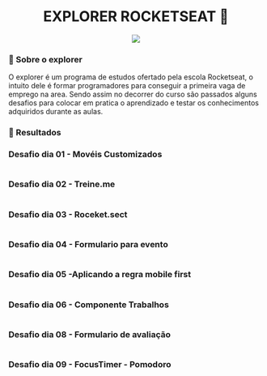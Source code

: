 <h1 align="center">
EXPLORER ROCKETSEAT 🚀
</h1>
<p align="center">
<a target="_blank" rel="noopener noreferrer" href="https://camo.githubusercontent.com/66fe19848b26f90cf13a99b798f742a9e7809b27/68747470733a2f2f696d672e736869656c64732e696f2f62616467652f746563682d66726f6e742d2d656e642d627269676874677265656e"><img src="https://camo.githubusercontent.com/66fe19848b26f90cf13a99b798f742a9e7809b27/68747470733a2f2f696d672e736869656c64732e696f2f62616467652f746563682d66726f6e742d2d656e642d627269676874677265656e" data-canonical-src="https://img.shields.io/badge/tech-front--end-brightgreen" style="max-width:100%;"></a>
  
  ### 🧐 Sobre o explorer
  
  O explorer é um programa de estudos ofertado pela escola Rocketseat, o intuito dele é formar programadores para conseguir a primeira vaga de emprego na area. Sendo assim no decorrer do curso são passados alguns desafios para colocar em pratica o aprendizado e testar os conhecimentos adquiridos durante as aulas.


  
  ### 🎉 Resultados

### Desafio dia 01 - Movéis Customizados 
<img alt="" src="https://ik.imagekit.io/atnyozbx9v/DESAFIO01_ouKsxODtp.PNG?ik-sdk-version=javascript-1.4.3&updatedAt=1649868026509">
  
  ### Desafio dia 02 - Treine.me
<img alt="" src="https://ik.imagekit.io/atnyozbx9v/DESAFIO02_TTu-GhYrC.PNG?ik-sdk-version=javascript-1.4.3&updatedAt=1649868026530">
  
   ### Desafio dia 03 - Roceket.sect
<img alt="" src="https://ik.imagekit.io/atnyozbx9v/DESAFIO03_kN9cbN1v0.PNG?ik-sdk-version=javascript-1.4.3&updatedAt=1649868026685">

  
   ### Desafio dia 04 - Formulario para evento
<img alt="" src="https://ik.imagekit.io/atnyozbx9v/desafio4_QAWY3Lg3e.PNG?ik-sdk-version=javascript-1.4.3&updatedAt=1650504716936">
  
  ### Desafio dia 05 -Aplicando a regra mobile first
<img alt="" src="https://ik.imagekit.io/atnyozbx9v/smartmockups_l29btl07_Kdf-brb7I.jpg?ik-sdk-version=javascript-1.4.3&updatedAt=1650565093845">
  
  ### Desafio dia 06 - Componente Trabalhos
<img alt="" src="https://ik.imagekit.io/atnyozbx9v/trabalhos_slCiZuBms9.PNG?ik-sdk-version=javascript-1.4.3&updatedAt=1650819228444">
  
 ### Desafio dia 08 - Formulario de avaliação
<img alt="" src="https://ik.imagekit.io/atnyozbx9v/Capturar_NKSSzAnEK.PNG?ik-sdk-version=javascript-1.4.3&updatedAt=1651188533189">
  
   ### Desafio dia 09 - FocusTimer - Pomodoro
<img alt="" src="https://ik.imagekit.io/atnyozbx9v/pomodoro_F3ggyugVcM.PNG?ik-sdk-version=javascript-1.4.3&updatedAt=1654817590688">
